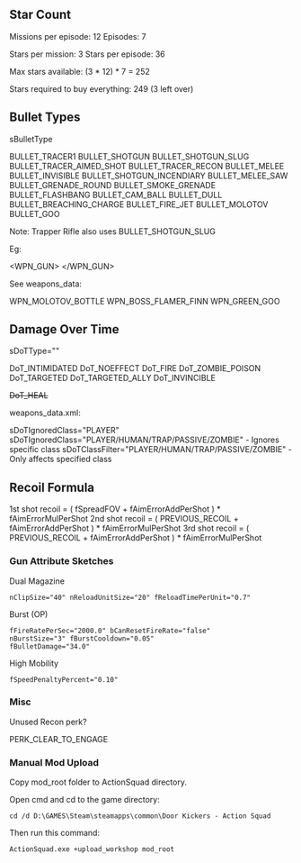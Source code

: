 ## Star Count

Missions per episode: 12
Episodes: 7

Stars per mission: 3
Stars per episode: 36

Max stars available: (3 * 12) * 7 = 252

Stars required to buy everything: 249 (3 left over)


## Bullet Types

sBulletType

BULLET_TRACER1
BULLET_SHOTGUN
BULLET_SHOTGUN_SLUG
BULLET_TRACER_AIMED_SHOT
BULLET_TRACER_RECON
BULLET_MELEE
BULLET_INVISIBLE
BULLET_SHOTGUN_INCENDIARY
BULLET_MELEE_SAW
BULLET_GRENADE_ROUND
BULLET_SMOKE_GRENADE
BULLET_FLASHBANG
BULLET_CAM_BALL
BULLET_DULL
BULLET_BREACHING_CHARGE
BULLET_FIRE_JET
BULLET_MOLOTOV
BULLET_GOO

Note: Trapper Rifle also uses BULLET_SHOTGUN_SLUG

Eg:

<WPN_GUN>
<PRIMARY sBulletType="BULLET_FIRE_JET"/>
</WPN_GUN>

See weapons_data:

WPN_MOLOTOV_BOTTLE
WPN_BOSS_FLAMER_FINN
WPN_GREEN_GOO



## Damage Over Time

sDoTType=""

DoT_INTIMIDATED
DoT_NOEFFECT
DoT_FIRE
DoT_ZOMBIE_POISON
DoT_TARGETED
DoT_TARGETED_ALLY
DoT_INVINCIBLE

~~DoT_HEAL~~

weapons_data.xml:

sDoTIgnoredClass="PLAYER"
sDoTIgnoredClass="PLAYER/HUMAN/TRAP/PASSIVE/ZOMBIE" - Ignores specific class
sDoTClassFilter="PLAYER/HUMAN/TRAP/PASSIVE/ZOMBIE"  - Only affects specified class

## Recoil Formula

1st shot recoil = ( fSpreadFOV      + fAimErrorAddPerShot ) * fAimErrorMulPerShot
2nd shot recoil = ( PREVIOUS_RECOIL + fAimErrorAddPerShot ) * fAimErrorMulPerShot
3rd shot recoil = ( PREVIOUS_RECOIL + fAimErrorAddPerShot ) * fAimErrorMulPerShot

### Gun Attribute Sketches

Dual Magazine

	nClipSize="40" nReloadUnitSize="20" fReloadTimePerUnit="0.7"

Burst (OP)

	fFireRatePerSec="2000.0" bCanResetFireRate="false"
	nBurstSize="3" fBurstCooldown="0.05"
	fBulletDamage="34.0"

High Mobility

	fSpeedPenaltyPercent="0.10"


### Misc

Unused Recon perk?

PERK_CLEAR_TO_ENGAGE


### Manual Mod Upload

Copy mod_root folder to ActionSquad directory.

Open cmd and cd to the game directory:

	cd /d D:\GAMES\Steam\steamapps\common\Door Kickers - Action Squad

Then run this command:

	ActionSquad.exe +upload_workshop mod_root
